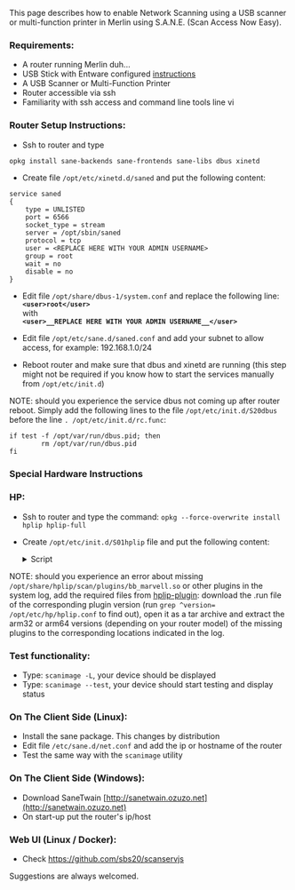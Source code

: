 This page describes how to enable Network Scanning using a USB scanner or multi-function printer in Merlin using S.A.N.E. (Scan Access Now Easy).

### Requirements:
* A router running Merlin duh...
* USB Stick with Entware configured [instructions](https://github.com/RMerl/asuswrt-merlin.ng/wiki/Entware)
* A USB Scanner or Multi-Function Printer
* Router accessible via ssh
* Familiarity with ssh access and command line tools line vi

### Router Setup Instructions:
* Ssh to router and type 
```
opkg install sane-backends sane-frontends sane-libs dbus xinetd
```
* Create file `/opt/etc/xinetd.d/saned` and put the following content:  
```
service saned
{
    type = UNLISTED
    port = 6566
    socket_type = stream
    server = /opt/sbin/saned
    protocol = tcp
    user = <REPLACE HERE WITH YOUR ADMIN USERNAME>
    group = root
    wait = no
    disable = no
}
```
* Edit file `/opt/share/dbus-1/system.conf` and replace the following line:  
**`<user>root</user>`**  
with  
**`<user>__REPLACE HERE WITH YOUR ADMIN USERNAME__</user>`**  

* Edit file `/opt/etc/sane.d/saned.conf` and add your subnet to allow access, for example: 192.168.1.0/24  
* Reboot router and make sure that dbus and xinetd are running (this step might not be required if you know how to start the services manually from `/opt/etc/init.d`)

NOTE: should you experience the service dbus not coming up after router reboot. Simply add the following lines to the file `/opt/etc/init.d/S20dbus` before the line `. /opt/etc/init.d/rc.func`:  
```
if test -f /opt/var/run/dbus.pid; then
        rm /opt/var/run/dbus.pid
fi
```
### Special Hardware Instructions
### HP:
* Ssh to router and type the command: `opkg --force-overwrite install hplip hplip-full`
* Create `/opt/etc/init.d/S01hplip` file and put the following content:
  <details>
  <summary>Script</summary>

    ```
    #!/bin/sh
    
    PATH=/sbin:/bin:/usr/bin:/usr/sbin:/opt/bin:/opt/sbin
    
    HPLIP_VERSION=$(grep ^version= /opt/etc/hp/hplip.conf | sed -En 's/version=(.*)/\1/p')
    
    if [ -z "$HPLIP_VERSION" ]; then
        logger "hplip version not found in /opt/etc/hp/hplip.conf"
        exit 0
    fi

    logger "creating /var/lib/hp/hplip.state with version $HPLIP_VERSION"
    
    mkdir -p /var/lib/hp
    
    cat <<EOT > /var/lib/hp/hplip.state
    [plugin]
    installed = 1
    eula = 1
    version = $HPLIP_VERSION
    EOT
    ```
  </details>
NOTE: should you experience an error about missing `/opt/share/hplip/scan/plugins/bb_marvell.so` or other plugins in the system log, add the required files from [hplip-plugin](https://developers.hp.com/hp-linux-imaging-and-printing/plugins): download the .run file of the corresponding plugin version (run `grep ^version= /opt/etc/hp/hplip.conf` to find out), open it as a tar archive and extract the arm32 or arm64 versions (depending on your router model) of the missing plugins to the corresponding locations indicated in the log.

### Test functionality:
* Type: `scanimage -L`, your device should be displayed
* Type: `scanimage --test`, your device should start testing and display status

### On The Client Side (Linux):
* Install the sane package. This changes by distribution
* Edit file `/etc/sane.d/net.conf` and add the ip or hostname of the router
* Test the same way with the `scanimage` utility

### On The Client Side (Windows):
* Download SaneTwain [http://sanetwain.ozuzo.net](http://sanetwain.ozuzo.net)
* On start-up put the router's ip/host

### Web UI (Linux / Docker):
* Check https://github.com/sbs20/scanservjs

Suggestions are always welcomed.
 